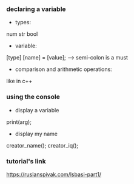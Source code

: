 ### declaring a variable ###

- types:

num
str
bool

- variable:

[type] [name] = [value];
--> semi-colon is a must

- comparison and arithmetic operations:

like in c++



### using the console ###

- display a variable

print(arg);

- display my name

creator_name();
creator_iq();

### tutorial's link
https://ruslanspivak.com/lsbasi-part1/
